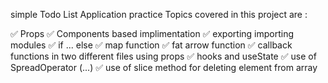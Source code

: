 simple Todo List Application practice
Topics covered in this project are :

✅ Props
✅ Components based implimentation
✅ exporting importing modules
✅ if ... else 
✅ map function
✅ fat arrow function
✅ callback functions in two different files using props
✅ hooks and useState
✅ use of SpreadOperator (...)
✅ use of slice method for deleting element from array
